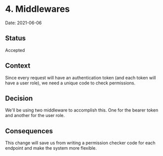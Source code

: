 # 4. Middlewares

Date: 2021-06-06

## Status

Accepted

## Context

Since every request will have an authentication token (and each token will have a user role), we need a unique code to check permissions.

## Decision

We'll be using two middleware to accomplish this.
One for the bearer token and another for the user role.

## Consequences

This change will save us from writing a permission checker code for each endpoint and make the system more flexible.